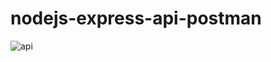 # nodejs-express-api-postman
![api](https://user-images.githubusercontent.com/100318892/191145015-163fd602-01bd-488a-ac7d-a7494304f1b3.jpg)
